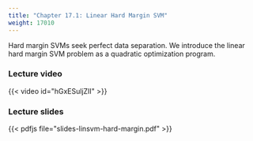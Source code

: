 ```yaml
---
title: "Chapter 17.1: Linear Hard Margin SVM"
weight: 17010
---
```

Hard margin SVMs seek perfect data separation. We introduce the linear hard margin SVM problem as a quadratic optimization program. 

<!--more-->

### Lecture video

{{< video id="hGxESuljZII" >}}

### Lecture slides

{{< pdfjs file="slides-linsvm-hard-margin.pdf" >}}
